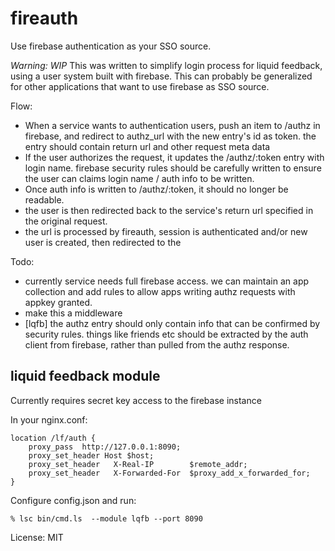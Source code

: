 fireauth
========

Use firebase authentication as your SSO source.

*Warning: WIP* This was written to simplify login process for liquid feedback, using a user system built with firebase.  This can probably be generalized for other applications that want to use firebase as SSO source.

Flow:

* When a service wants to authentication users, push an item to /authz in firebase, and redirect to authz_url with the new entry's id as token.  the entry should contain return url and other request meta data
* If the user authorizes the request, it updates the /authz/:token entry with login name.  firebase security rules should be carefully written to ensure the user can claims login name / auth info to be written.
* Once auth info is written to /authz/:token, it should no longer be readable.
* the user is then redirected back to the service's return url specified in the original request.
* the url is processed by fireauth, session is authenticated and/or new user is created, then redirected to the

Todo:

* currently service needs full firebase access.  we can maintain an app collection and add rules to allow apps writing authz requests with appkey granted.
* make this a middleware
* [lqfb] the authz entry should only contain info that can be confirmed by security rules.  things like friends etc should be extracted by the auth client from firebase, rather than pulled from the authz response.

## liquid feedback module

Currently requires secret key access to the firebase instance

In your nginx.conf:

    location /lf/auth {
        proxy_pass  http://127.0.0.1:8090;
        proxy_set_header Host $host;
        proxy_set_header   X-Real-IP        $remote_addr;
        proxy_set_header   X-Forwarded-For  $proxy_add_x_forwarded_for;
    }

Configure config.json and run:

    % lsc bin/cmd.ls  --module lqfb --port 8090

License: MIT
